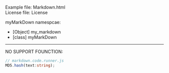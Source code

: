 Example file: Markdown.html<br>
License file: License

myMarkDown namespcae:
- [Object] my_markdown
- [class] myMarkDown

---

NO SUPPORT FOUNCTION:
```ts
// markdown.code.runner.js
MD5.hash(text:string);
```